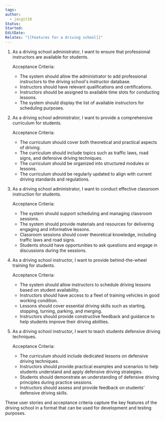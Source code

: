 ```yaml
---
tags: 
author:
  - jacgit18
Status: 
Started: 
EditDate: 
Relates: "[[Features for a driving school]]"
---
```

1. As a driving school administrator, I want to ensure that professional instructors are available for students.

   Acceptance Criteria:
   - The system should allow the administrator to add professional instructors to the driving school's instructor database.
   - Instructors should have relevant qualifications and certifications.
   - Instructors should be assigned to available time slots for conducting lessons.
   - The system should display the list of available instructors for scheduling purposes.

2. As a driving school administrator, I want to provide a comprehensive curriculum for students.

   Acceptance Criteria:
   - The curriculum should cover both theoretical and practical aspects of driving.
   - The curriculum should include topics such as traffic laws, road signs, and defensive driving techniques.
   - The curriculum should be organized into structured modules or lessons.
   - The curriculum should be regularly updated to align with current driving standards and regulations.

3. As a driving school administrator, I want to conduct effective classroom instruction for students.

   Acceptance Criteria:
   - The system should support scheduling and managing classroom sessions.
   - The system should provide materials and resources for delivering engaging and informative lessons.
   - Classroom sessions should cover theoretical knowledge, including traffic laws and road signs.
   - Students should have opportunities to ask questions and engage in discussions during the sessions.

4. As a driving school instructor, I want to provide behind-the-wheel training for students.

   Acceptance Criteria:
   - The system should allow instructors to schedule driving lessons based on student availability.
   - Instructors should have access to a fleet of training vehicles in good working condition.
   - Lessons should cover essential driving skills such as starting, stopping, turning, parking, and merging.
   - Instructors should provide constructive feedback and guidance to help students improve their driving abilities.

5. As a driving school instructor, I want to teach students defensive driving techniques.

   Acceptance Criteria:
   - The curriculum should include dedicated lessons on defensive driving techniques.
   - Instructors should provide practical examples and scenarios to help students understand and apply defensive driving strategies.
   - Students should demonstrate an understanding of defensive driving principles during practice sessions.
   - Instructors should assess and provide feedback on students' defensive driving skills.

These user stories and acceptance criteria capture the key features of the driving school in a format that can be used for development and testing purposes.